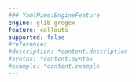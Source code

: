 ```yaml
---
### YamlMime:EngineFeature
engine: glib-gregex
feature: callouts
supported: false
#reference: 
#description: *content.description
#syntax: *content.syntax
#example: *content.example
---
```

